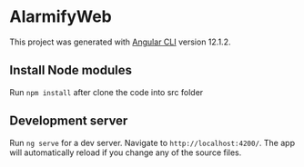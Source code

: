 # AlarmifyWeb

This project was generated with [Angular CLI](https://github.com/angular/angular-cli) version 12.1.2.

## Install Node modules
Run `npm install` after clone the code into src folder

## Development server

Run `ng serve` for a dev server. Navigate to `http://localhost:4200/`. The app will automatically reload if you change any of the source files.

